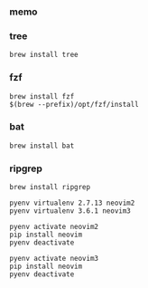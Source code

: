 ### memo

### tree
```
brew install tree
```
### fzf
```
brew install fzf
$(brew --prefix)/opt/fzf/install
```

### bat
```
brew install bat
```

### ripgrep
```
brew install ripgrep
```

```
pyenv virtualenv 2.7.13 neovim2
pyenv virtualenv 3.6.1 neovim3

pyenv activate neovim2
pip install neovim
pyenv deactivate

pyenv activate neovim3
pip install neovim
pyenv deactivate
```

